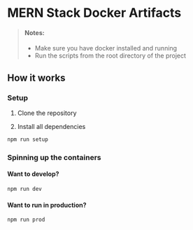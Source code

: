 # MERN Stack Docker Artifacts

> #### Notes:
>
> - Make sure you have docker installed and running
> - Run the scripts from the root directory of the project


## How it works

### Setup

1. Clone the repository

2. Install all dependencies
```bash
npm run setup
```

### Spinning up the containers


#### Want to develop?

```bash
npm run dev
```

#### Want to run in production?

```bash
npm run prod
```
